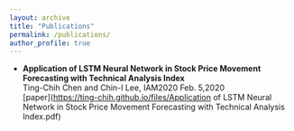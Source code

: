 ```yaml
---
layout: archive
title: "Publications"
permalink: /publications/
author_profile: true
---
```


- **Application of LSTM Neural Network in Stock Price Movement Forecasting with Technical Analysis Index**  
Ting-Chih Chen and Chin-I Lee, IAM2020 Feb. 5,2020   
[paper](https://ting-chih.github.io/files/Application of LSTM Neural Network in Stock Price Movement Forecasting with Technical Analysis Index.pdf)
